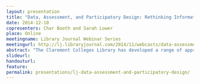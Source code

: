 ```yaml
---
layout: presentation
title: "Data, Assessment, and Participatory Design: Rethinking Information Literacy, Spaces, and Services in Two Academic Libraries"
date: 2014-12-10
copresenters: Char Booth and Sarah Lower
place: Online
meetingname: Library Journal Webinar Series
meetingurl: http://lj.libraryjournal.com/2014/11/webcasts/data-assessment-and-participatory-design-rethinking-information-literacy-spaces-and-services-in-two-academic-libraries/
abstract: "The Claremont Colleges Library has developed a range of approaches to holistically evaluating information literacy (IL) learning and perceptions among students and faculty, as well as strategically identifying the best points of IL intervention across the complex curriculum of the seven Claremont Colleges. Char Booth and Sarah Lower consider approaches to applying teaching and learning-related data to improve pedagogy, enhance program effectiveness, and compellingly demonstrate the impact of librarian collaboration on student performance. UCLA Library’s Inquiry Labs leveraged library public service statistics, data from campus partners, and participatory design to develop new spaces and services. Doug Worsham suggests strategies and provide tips to encourage a culture of engagement and continual improvement."
slideurl:
handouturl:
feature: 
permalink: presentations/lj-data-assessment-and-participatory-design/
---
```

